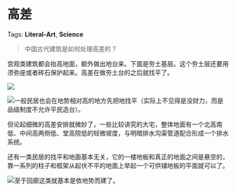 # 高差

Tags: **Literal-Art**, **Science**

> 中国古代建筑是如何处理高差的？



宫观类建筑都会抬高地面，额外做出地台来。下面是夯土基层。这个夯土层还要用须弥座或者砖石保护起来。高差在做夯土台的之后就找平了。

![](https://pic2.zhimg.com/50/v2-c0dd8c9fbfacf857673f262a35b51ad4_720w.jpg?source=1940ef5c)  


![](https://pic3.zhimg.com/50/v2-144521190584e25b0154a1a1129d805b_720w.jpg?source=1940ef5c)一般民居也会在地势相对高的地方先把地找平（实际上不见得是没财力，而是品级制度不允许平民造台）。

但论起细微的高差安排就微妙了，一些比较讲究的大宅，整体地面有一个北高南低、中间高两侧低、堂高院低的轻微坡度，与明暗排水沟渠管道配合形成一个排水系统。

还有一类民居的找平和地面基本无关，它的一楼地板和真正的地面之间是悬空的，靠一系列的柱子和框架从起伏不平的地面上举起一个可供铺地板的平面就可以了。

![](https://pica.zhimg.com/50/v2-836504e79eddf17d35000d48e4fdd54b_720w.jpg?source=1940ef5c)至于回廊这类就基本是依地势而建了。



